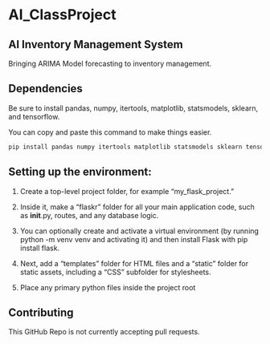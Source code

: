 # AI_ClassProject 

## AI Inventory Management System

Bringing ARIMA Model forecasting to inventory management. 

## Dependencies

Be sure to install pandas, numpy, itertools, matplotlib, statsmodels, sklearn, and tensorflow. 

You can copy and paste this command to make things easier. 

```bash
pip install pandas numpy itertools matplotlib statsmodels sklearn tensorflow
```

## Setting up the environment:

1. Create a top-level project folder, for example “my_flask_project.”


2. Inside it, make a “flaskr” folder for all your main application code, such as __init__.py, routes, and any database logic. 


3. You can optionally create and activate a virtual environment (by running python -m venv venv and activating it) and then install Flask with pip install flask. 


4. Next, add a “templates” folder for HTML files and a “static” folder for static assets, including a “CSS” subfolder for stylesheets. 


5. Place any primary python files inside the project root

## Contributing

This GitHub Repo is not currently accepting pull requests. 
